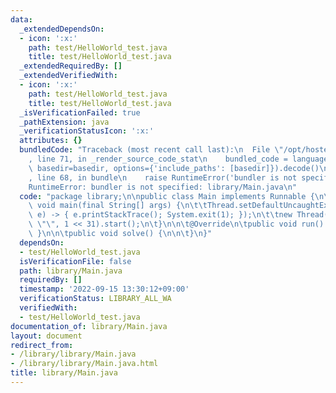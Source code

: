 ```yaml
---
data:
  _extendedDependsOn:
  - icon: ':x:'
    path: test/HelloWorld_test.java
    title: test/HelloWorld_test.java
  _extendedRequiredBy: []
  _extendedVerifiedWith:
  - icon: ':x:'
    path: test/HelloWorld_test.java
    title: test/HelloWorld_test.java
  _isVerificationFailed: true
  _pathExtension: java
  _verificationStatusIcon: ':x:'
  attributes: {}
  bundledCode: "Traceback (most recent call last):\n  File \"/opt/hostedtoolcache/Python/3.10.6/x64/lib/python3.10/site-packages/onlinejudge_verify/documentation/build.py\"\
    , line 71, in _render_source_code_stat\n    bundled_code = language.bundle(stat.path,\
    \ basedir=basedir, options={'include_paths': [basedir]}).decode()\n  File \"/opt/hostedtoolcache/Python/3.10.6/x64/lib/python3.10/site-packages/onlinejudge_verify/languages/user_defined.py\"\
    , line 68, in bundle\n    raise RuntimeError('bundler is not specified: {}'.format(str(path)))\n\
    RuntimeError: bundler is not specified: library/Main.java\n"
  code: "package library;\n\npublic class Main implements Runnable {\n\tpublic static\
    \ void main(final String[] args) {\n\t\tThread.setDefaultUncaughtExceptionHandler((t,\
    \ e) -> { e.printStackTrace(); System.exit(1); });\n\t\tnew Thread(null, new Main(),\
    \ \"\", 1 << 31).start();\n\t}\n\n\t@Override\n\tpublic void run() { solve();\
    \ }\n\n\tpublic void solve() {\n\n\t}\n}"
  dependsOn:
  - test/HelloWorld_test.java
  isVerificationFile: false
  path: library/Main.java
  requiredBy: []
  timestamp: '2022-09-15 13:30:12+09:00'
  verificationStatus: LIBRARY_ALL_WA
  verifiedWith:
  - test/HelloWorld_test.java
documentation_of: library/Main.java
layout: document
redirect_from:
- /library/library/Main.java
- /library/library/Main.java.html
title: library/Main.java
---
```

